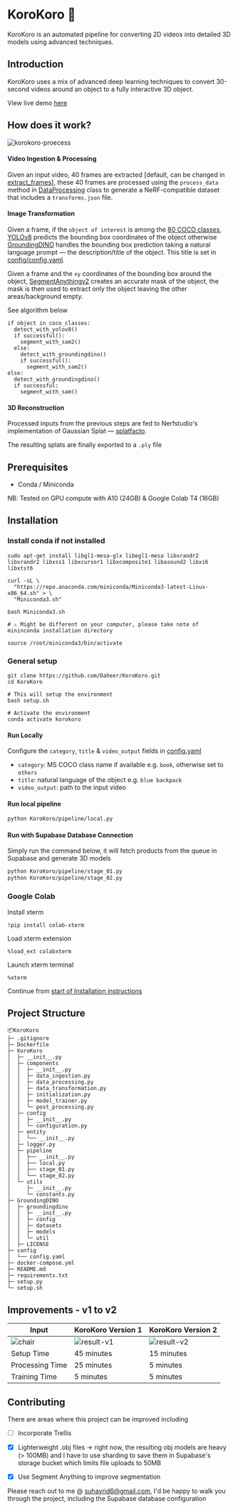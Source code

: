 # KoroKoro 👀

KoroKoro is an automated pipeline for converting 2D videos into detailed 3D models using advanced techniques.

## Introduction

KoroKoro uses a mix of advanced deep learning techniques to convert 30-second videos around an object to a fully interactive 3D object.

View live demo [here](https://daheer.github.io/korokoro-web-v2)

## How does it work?
![korokoro-proecess](https://github.com/user-attachments/assets/e68ff034-fae4-4e54-8bcc-88be92c7a4a3)
#### Video Ingestion & Processing

Given an input video, 40 frames are extracted [default, can be changed in [extract_frames](KoroKoro/utils/__init__.py)], these 40 frames are processed using the `process_data` method in [DataProcessing](KoroKoro/components/data_processing.py) class to generate a NeRF-compatible dataset that includes a `transforms.json` file.

#### Image Transformation

Given a frame, if the `object of interest` is among the [80 COCO classes](https://cocodataset.org/), [YOLOv8](https://yolov8.com/) predicts the bounding box coordinates of the object otherwise [GroundingDINO](https://github.com/IDEA-Research/GroundingDINO) handles the bounding box prediction taking a natural language prompt — the description/title of the object. This title is set in [config/config.yaml](config/config.yaml).

Given a frame and the `xy` coordinates of the bounding box around the object, [SegmentAnythingv2](https://segment-anything.com/) creates an accurate mask of the object, the mask is then used to extract only the object leaving the other areas/background empty.

See algorithm below

```
if object in coco_classes:
  detect_with_yolov8()
  if successful():
    segment_with_sam2()
  else:
    detect_with_groundingdino()
    if successful():
      segment_with_sam2()
else:
  detect_with_groundingdino()
  if successful:
    segment_with_sam()
```

#### 3D Reconstruction

Processed inputs from the previous steps are fed to Nerfstudio's implementation of Gaussian Splat — [splatfacto](https://docs.nerf.studio/nerfology/methods/splat.html).

The resulting splats are finally exported to a `.ply` file

## Prerequisites

- Conda / Miniconda

NB: Tested on GPU compute with A10 (24GB) & Google Colab T4 (16GB)

## Installation

### Install conda if not installed

```
sudo apt-get install libgl1-mesa-glx libegl1-mesa libxrandr2 libxrandr2 libxss1 libxcursor1 libxcomposite1 libasound2 libxi6 libxtst6

curl -sL \
  "https://repo.anaconda.com/miniconda/Miniconda3-latest-Linux-x86_64.sh" > \
  "Miniconda3.sh"

bash Miniconda3.sh
```

```
# ⚠️ Might be different on your computer, please take note of mininconda installation directory

source /root/miniconda3/bin/activate
```

### General setup
```
git clone https://github.com/Daheer/KoroKoro.git
cd KoroKoro

# This will setup the environment
bash setup.sh

# Activate the environment
conda activate korokoro
```

#### Run Locally 

Configure the `category`, `title` & `video_output` fields in [config.yaml](config/config.yaml)

- `category`: MS COCO class name if available e.g. `book`, otherwise set to `others`
- `title`: natural language of the object e.g. `blue backpack`
- `video_output`: path to the input video

#### Run local pipeline
```bash
python KoroKoro/pipeline/local.py
```

#### Run with Supabase Database Connection

Simply run the command below, it will fetch products from the queue in Supabase and generate 3D models

```bash
python KoroKoro/pipeline/stage_01.py
python KoroKoro/pipeline/stage_02.py
```

### Google Colab

Install xterm

```
!pip install colab-xterm
```

Load xterm extension
```
%load_ext colabxterm
```

Launch xterm terminal
```
%xterm
```

Continue from [start of Installation instructions](#installation)

## Project Structure
```
📦KoroKoro
├─ .gitignore
├─ Dockerfile
├─ KoroKoro
│  ├─ __init__.py
│  ├─ components
│  │  ├─ __init__.py
│  │  ├─ data_ingestion.py
│  │  ├─ data_processing.py
│  │  ├─ data_transformation.py
│  │  ├─ initialization.py
│  │  ├─ model_trainer.py
│  │  └─ post_processing.py
│  ├─ config
│  │  ├─ __init__.py
│  │  └─ configuration.py
│  ├─ entity
│  │  └── __init__.py
│  ├─ logger.py
│  ├─ pipeline
│  │  ├── __init__.py
│  │  ├── local.py
│  │  ├── stage_01.py
│  │  └── stage_02.py
│  └─ utils
│     ├─ __init__.py
│     └─ constants.py
├─ GroundingDINO
│  ├─ groundingdino
│  │  ├─ __init__.py
│  │  ├─ config
│  │  ├─ datasets
│  │  ├─ models
│  │  └─ util
│  ├─ LICENSE
├─ config
│  └── config.yaml
├─ docker-compose.yml
├─ README.md
├─ requirements.txt
├─ setup.py
└─ setup.sh
```

## Improvements - v1 to v2

| Input | KoroKoro Version 1 | KoroKoro Version 2 |
|----------|----------|----------|
| ![chair](https://github.com/user-attachments/assets/7a1162f3-b01b-44d6-981c-e0b6707e0e08) | ![result-v1](https://github.com/user-attachments/assets/a3ea73bf-adcb-4803-83e0-06b7594bcdf0) | ![result-v2](https://github.com/user-attachments/assets/d4228198-dc0c-40cf-8594-503be5d81ffe) |
| Setup Time | 45 minutes | 15 minutes |
| Processing Time | 25 minutes | 5 minutes |
| Training Time | 5 minutes | 5 minutes |

## Contributing

There are areas where this project can be improved including

- [ ] Incorporate Trellis 


- [x] Lighterweight .obj files -> right now, the resulting obj models are heavy (> 100MB) and I have to use sharding to save them in Supabase's storage bucket which limits file uploads to 50MB

- [x] Use Segment Anything to improve segmentation

Please reach out to me @ suhayrid6@gmail.com, I'd be happy to walk you through the project, including the Supabase database configuration
